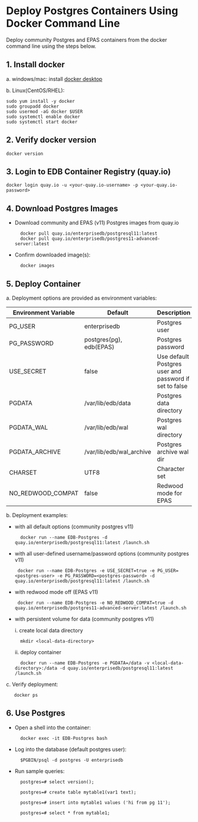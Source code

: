 # Deploy Postgres Containers Using Docker Command Line
Deploy community Postgres and EPAS containers from the docker command line using the steps below.

## 1. Install docker
a. windows/mac: install [docker desktop](https://www.docker.com/products/docker-desktop)

b. Linux(CentOS/RHEL):

    sudo yum install -y docker
    sudo groupadd docker
    sudo usermod -aG docker $USER
    sudo systemctl enable docker
    sudo systemctl start docker


## 2. Verify docker version

    docker version

## 3. Login to EDB Container Registry (quay.io)
    docker login quay.io -u <your-quay.io-username> -p <your-quay.io-password>

## 4. Download Postgres Images
- Download community and EPAS (v11) Postgres images from quay.io

        docker pull quay.io/enterprisedb/postgresql11:latest
        docker pull quay.io/enterprisedb/postgres11-advanced-server:latest


- Confirm downloaded image(s):

        docker images


## 5. Deploy Container
a. Deployment options are provided as environment variables:

| Environment Variable | Default                    | Description               |
|----------------------|----------------------------|---------------------------|
| PG_USER              | enterprisedb               | Postgres user             |
| PG_PASSWORD          | postgres(pg), edb(EPAS)    | Postgres password         |
| USE_SECRET           | false                      | Use default Postgres user and password if set to false|
| PGDATA               | /var/lib/edb/data          | Postgres data directory   |
| PGDATA_WAL           | /var/lib/edb/wal           | Postgres wal directory    |
| PGDATA_ARCHIVE       | /var/lib/edb/wal_archive   | Postgres archive wal dir  |
| CHARSET              | UTF8                       | Character set             |
| NO_REDWOOD_COMPAT    | false                      | Redwood mode for EPAS     |

b. Deployment examples:

- with all default options (community postgres v11)

        docker run --name EDB-Postgres -d quay.io/enterprisedb/postgresql11:latest /launch.sh
 
 - with all user-defined username/password options (community postgres v11)

        docker run --name EDB-Postgres -e USE_SECRET=true -e PG_USER=<postgres-user> -e PG_PASSWORD=<postgres-password> -d quay.io/enterprisedb/postgresql11:latest /launch.sh

 - with redwood mode off (EPAS v11)

        docker run --name EDB-Postgres -e NO_REDWOOD_COMPAT=true -d quay.io/enterprisedb/postgres11-advanced-server:latest /launch.sh

- with persistent volume for data (community postgres v11)
        
    i. create local data directory

        mkdir <local-data-directory>
    
    ii. deploy container

        docker run --name EDB-Postgres -e PGDATA=/data -v <local-data-directory>:/data -d quay.io/enterprisedb/postgresql11:latest /launch.sh
        
c. Verify deployment:
       
       docker ps

## 6. Use Postgres

- Open a shell into the container:

        docker exec -it EDB-Postgres bash

- Log into the database (default postgres user):

        $PGBIN/psql -d postgres -U enterprisedb

- Run sample queries:

        postgres=# select version();

        postgres=# create table mytable1(var1 text);

        postgres=# insert into mytable1 values ('hi from pg 11');

        postgres=# select * from mytable1;
                                                 

